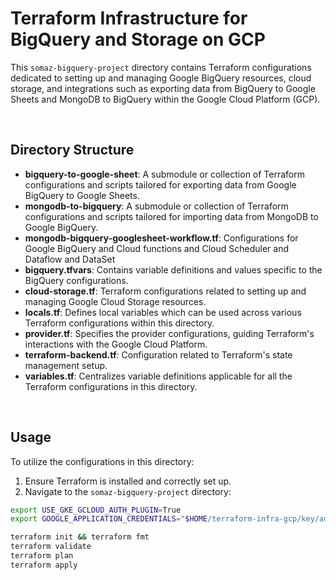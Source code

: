 # Terraform Infrastructure for BigQuery and Storage on GCP

This `somaz-bigquery-project` directory contains Terraform configurations dedicated to setting up and managing Google BigQuery resources, cloud storage, and integrations such as exporting data from BigQuery to Google Sheets and MongoDB to BigQuery within the Google Cloud Platform (GCP).

<br/>

## Directory Structure

- **bigquery-to-google-sheet**: A submodule or collection of Terraform configurations and scripts tailored for exporting data from Google BigQuery to Google Sheets.
- **mongodb-to-bigquery**: A submodule or collection of Terraform configurations and scripts tailored for importing data from MongoDB to Google BigQuery.
- **mongodb-bigquery-googlesheet-workflow.tf**: Configurations for Google BigQuery and Cloud functions and Cloud Scheduler and Dataflow and DataSet
- **bigquery.tfvars**: Contains variable definitions and values specific to the BigQuery configurations.
- **cloud-storage.tf**: Terraform configurations related to setting up and managing Google Cloud Storage resources.
- **locals.tf**: Defines local variables which can be used across various Terraform configurations within this directory.
- **provider.tf**: Specifies the provider configurations, guiding Terraform's interactions with the Google Cloud Platform.
- **terraform-backend.tf**: Configuration related to Terraform's state management setup.
- **variables.tf**: Centralizes variable definitions applicable for all the Terraform configurations in this directory.

<br/>

## Usage

To utilize the configurations in this directory:

1. Ensure Terraform is installed and correctly set up.
2. Navigate to the `somaz-bigquery-project` directory:

```bash
export USE_GKE_GCLOUD_AUTH_PLUGIN=True
export GOOGLE_APPLICATION_CREDENTIALS="$HOME/terraform-infra-gcp/key/admin-somaz-bigquery-project.json"

terraform init && terraform fmt
terraform validate
terraform plan
terraform apply
```

